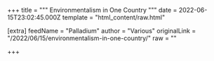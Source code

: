 
+++
title = """
Environmentalism in One Country
"""
date = 2022-06-15T23:02:45.000Z
template = "html_content/raw.html"

[extra]
feedName = "Palladium"
author = "Various"
originalLink = "/2022/06/15/environmentalism-in-one-country/"
raw = ""

+++

